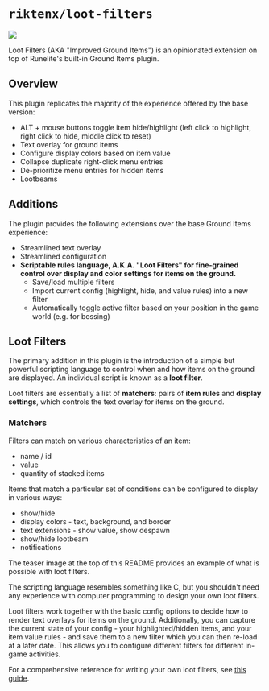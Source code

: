 # `riktenx/loot-filters`

![](https://github.com/riktenx/loot-filters/blob/main/readme-images/header.png)

Loot Filters (AKA "Improved Ground Items") is an opinionated extension on top of Runelite's built-in Ground Items
plugin.

## Overview

This plugin replicates the majority of the experience offered by the base version:
* ALT + mouse buttons toggle item hide/highlight (left click to highlight, right click to hide, middle click to reset)
* Text overlay for ground items
* Configure display colors based on item value
* Collapse duplicate right-click menu entries
* De-prioritize menu entries for hidden items
* Lootbeams

## Additions

The plugin provides the following extensions over the base Ground Items experience:
* Streamlined text overlay
* Streamlined configuration
* **Scriptable rules language, A.K.A. "Loot Filters" for fine-grained control over display and color settings for items
  on the ground.**
  * Save/load multiple filters
  * Import current config (highlight, hide, and value rules) into a new filter
  * Automatically toggle active filter based on your position in the game world (e.g. for bossing)

## Loot Filters

The primary addition in this plugin is the introduction of a simple but powerful scripting language to control when and
how items on the ground are displayed. An individual script is known as a **loot filter**.

Loot filters are essentially a list of **matchers**: pairs of **item rules** and **display settings**, which controls the
text overlay for items on the ground.

### Matchers

Filters can match on various characteristics of an item:
* name / id
* value
* quantity of stacked items

Items that match a particular set of conditions can be configured to display in various ways:
* show/hide
* display colors - text, background, and border
* text extensions - show value, show despawn
* show/hide lootbeam
* notifications

The teaser image at the top of this README provides an example of what is possible with loot filters.

The scripting language resembles something like C, but you shouldn't need any experience with computer programming to
design your own loot filters.

Loot filters work together with the basic config options to decide how to render text overlays for items on the ground.
Additionally, you can capture the current state of your config - your highlighted/hidden items, and your item value
rules - and save them to a new filter which you can then re-load at a later date. This allows you to configure different
filters for different in-game activities.

For a comprehensive reference for writing your own loot filters, see [this guide](https://github.com/riktenx/loot-filters/blob/main/guides/loot-filters.md).
